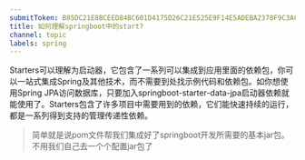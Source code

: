 ```yaml
---
submitToken: B85DC21E8BCEED84BC601D4175D26C21E525E9F14E5ADEBA2378F9C3AC4BAAFB
title: 如何理解springboot中的start?
channel: topic
labels: spring
---
```


Starters可以理解为启动器，它包含了一系列可以集成到应用里面的依赖包，你可以一站式集成Spring及其他技术，而不需要到处找示例代码和依赖包。如你想使用Spring JPA访问数据库，只要加入springboot-starter-data-jpa启动器依赖就能使用了。Starters包含了许多项目中需要用到的依赖，它们能快速持续的运行，都是一系列得到支持的管理传递性依赖。

> 简单就是说pom文件帮我们集成好了springboot开发所需要的基本jar包。不用我们自己去一个个配置jar包了